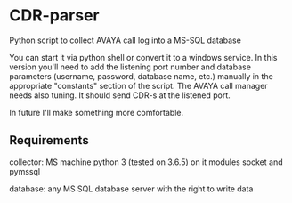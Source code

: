 # CDR-parser
Python script to collect AVAYA call log into a MS-SQL database

You can start it via python shell or convert it to a windows service.
In this version you'll need to add the listening port number and database parameters (username, password, database name, etc.) manually in the appropriate "constants" section of the script.
The AVAYA call manager needs also tuning. It should send CDR-s at the listened port.

In future I'll make something more comfortable.

Requirements
------------
collector:
MS machine
python 3 (tested on 3.6.5) on it
modules socket and pymssql

database:
any MS SQL database server with the right to write data
